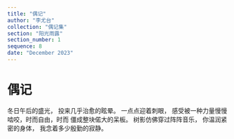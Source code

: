 ```yaml
---
title: "偶记"
author: "李尤台"
collection: "偶记集"
section: "阳光雨露"
section_number: 1
sequence: 8
date: "December 2023"
---
```


# 偶记

冬日午后的盛光，
投来几乎治愈的眩晕。
一点点迎着刺眼，
感受被一种力量慢慢
啮咬，时而自由，时而
僵成整块偌大的呆板。
树影仿佛穿过阵阵音乐，
你温润紧密的身体，
我念着多少殷勤的寂静。
